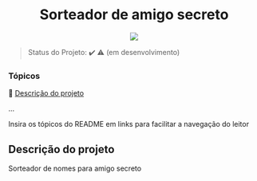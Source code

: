 <h1 align="center"> Sorteador de amigo secreto </h1>
<p align="center">
<img loading="lazy" src="http://img.shields.io/static/v1?label=STATUS&message=EM%20DESENVOLVIMENTO&color=GREEN&style=for-the-badge"/>
</p>

> Status do Projeto: :heavy_check_mark: :warning: (em desenvolvimento)

### Tópicos 

:small_blue_diamond: [Descrição do projeto](#descrição-do-projeto)

... 

Insira os tópicos do README em links para facilitar a navegação do leitor

## Descrição do projeto 

<p align="justify">
  Sorteador de nomes para amigo secreto 
</p>
